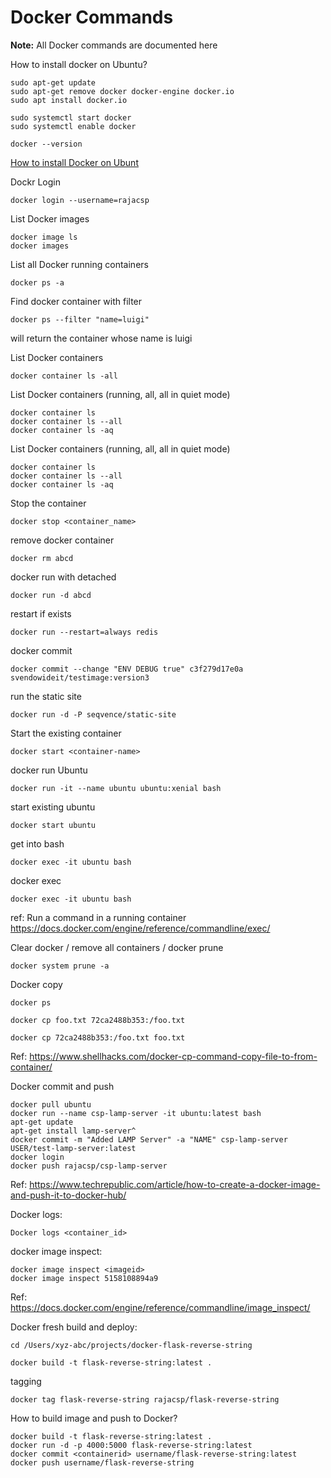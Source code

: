 # Docker Commands

**Note:** All Docker commands are documented here


How to install docker on Ubuntu?
```
sudo apt-get update
sudo apt-get remove docker docker-engine docker.io
sudo apt install docker.io

sudo systemctl start docker
sudo systemctl enable docker

docker --version
```
[How to install Docker on Ubunt](https://phoenixnap.com/kb/how-to-install-docker-on-ubuntu-18-04)


Dockr Login
```
docker login --username=rajacsp
```

List Docker images
```
docker image ls
docker images
```

List all Docker running containers
```
docker ps -a
```

Find docker container with filter
```
docker ps --filter "name=luigi"
```
will return the container whose name is luigi


List Docker containers
```
docker container ls -all
```

List Docker containers (running, all, all in quiet mode)
```
docker container ls
docker container ls --all
docker container ls -aq
```

List Docker containers (running, all, all in quiet mode)
```
docker container ls
docker container ls --all
docker container ls -aq
```


Stop the container
```
docker stop <container_name>
```



remove docker container
```
docker rm abcd
```


docker run with detached
```
docker run -d abcd
```






restart if exists
```
docker run --restart=always redis
```





docker commit
```
docker commit --change "ENV DEBUG true" c3f279d17e0a  svendowideit/testimage:version3
```





run the static site
```
docker run -d -P seqvence/static-site
```





Start the existing container
```
docker start <container-name>
```





docker run Ubuntu
```
docker run -it --name ubuntu ubuntu:xenial bash
```





start existing ubuntu
```
docker start ubuntu
```





get into bash
```
docker exec -it ubuntu bash
```





docker exec
```
docker exec -it ubuntu bash
```
ref:
    Run a command in a running container
    https://docs.docker.com/engine/reference/commandline/exec/





Clear docker / remove all containers / docker prune
```
docker system prune -a
```





Docker copy
```
docker ps

docker cp foo.txt 72ca2488b353:/foo.txt

docker cp 72ca2488b353:/foo.txt foo.txt
```
Ref:
https://www.shellhacks.com/docker-cp-command-copy-file-to-from-container/




Docker commit and push
```
docker pull ubuntu
docker run --name csp-lamp-server -it ubuntu:latest bash
apt-get update
apt-get install lamp-server^
docker commit -m "Added LAMP Server" -a "NAME" csp-lamp-server USER/test-lamp-server:latest
docker login
docker push rajacsp/csp-lamp-server
```
Ref: https://www.techrepublic.com/article/how-to-create-a-docker-image-and-push-it-to-docker-hub/






Docker logs:
```
Docker logs <container_id>
```





docker image inspect:
```
docker image inspect <imageid>
docker image inspect 5158108894a9
```
Ref: https://docs.docker.com/engine/reference/commandline/image_inspect/





Docker fresh build and deploy:
```
cd /Users/xyz-abc/projects/docker-flask-reverse-string

docker build -t flask-reverse-string:latest .
```





tagging
```
docker tag flask-reverse-string rajacsp/flask-reverse-string
```




How to build image and push to Docker?
```
docker build -t flask-reverse-string:latest .
docker run -d -p 4000:5000 flask-reverse-string:latest
docker commit <containerid> username/flask-reverse-string:latest
docker push username/flask-reverse-string
```